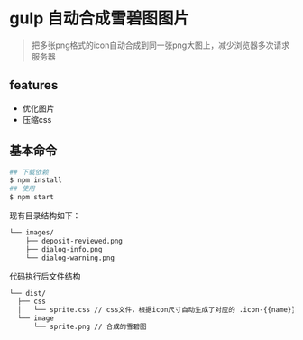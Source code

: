 # gulp 自动合成雪碧图图片

> 把多张png格式的icon自动合成到同一张png大图上，减少浏览器多次请求服务器

## features

* 优化图片
* 压缩css

## 基本命令

```bash
## 下载依赖
$ npm install
## 使用
$ npm start
```

现有目录结构如下：

```bash
└── images/
    ├── deposit-reviewed.png
    ├── dialog-info.png
    └── dialog-warning.png
```

代码执行后文件结构

```bash
└── dist/
  ├── css
  │   └── sprite.css // css文件，根据icon尺寸自动生成了对应的 .icon-{{name}}
  └── image
      └── sprite.png // 合成的雪碧图
```
